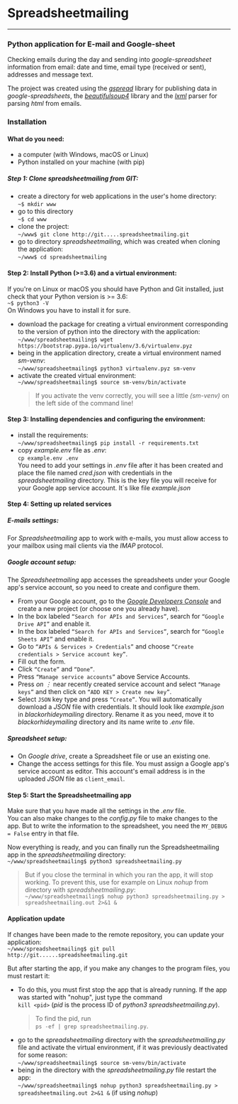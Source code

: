 # Spreadsheetmailing

-----

### Python application for E-mail and Google-sheet

Checking emails during the day and sending into *google-spreadsheet* information from email:
date and time, email type (received or sent), addresses and message text.

The project was created using the [*gspread*][1] library for publishing data in *google-spreadsheets*,
the [*beautifulsoup4*][2] library and the [*lxml*][3] parser for parsing *html* from emails.

### Installation

#### What do you need:

* a computer (with Windows, macOS or Linux)
* Python installed on your machine (with pip)

##### Step 1: Clone spreadsheetmailing from GIT:

+ create a directory for web applications in the user's home directory:<br>
  `~$ mkdir www`
+ go to this directory<br>
  `~$ cd www`
+ clone the project:<br>
  `~/www$ git clone http://git.....spreadsheetmailing.git`
+ go to directory *spreadsheetmailing*, which was created when cloning the application:<br>
  `~/www$ cd spreadsheetmailing`

#### Step 2: Install Python (>=3.6) and a virtual environment:

If you're on Linux or macOS you should have Python and Git installed, just check that your Python version is >= 3.6:<br>
`~$ python3 -V` <br>
On Windows you have to install it for sure.
+ download the package for creating a virtual environment corresponding to the version of python
  into the directory with the application:<br>
  `~/www/spreadsheetmailing$ wget https://bootstrap.pypa.io/virtualenv/3.6/virtualenv.pyz`
+ being in the application directory, create a virtual environment named *sm-venv*:<br>
  `~/www/spreadsheetmailing$ python3 virtualenv.pyz sm-venv`
+ activate the created virtual environment:<br>
  `~/www/spreadsheetmailing$ source sm-venv/bin/activate`
  > If you activate the venv correctly, you will see a little *(sm-venv)* on the left side of the command line!

#### Step 3: Installing dependencies and configuring the environment:

+ install the requirements:<br>
  `~/www/spreadsheetmailing$ pip install -r requirements.txt`
+ copy *example.env* file as *.env*:<br>
  `cp example.env .env`<br>
You need to add your settings in *.env* file after it has been created and
place the file named *cred.json* with credentials in the *spreadsheetmailing* directory. 
This is the key file you will receive for your Google app service account. It`s like file *example.json*

#### Step 4: Setting up related services

##### E-mails settings:

For *Spreadsheetmailing* app to work with e-mails, you must allow access to your mailbox using mail clients via 
the *IMAP* protocol.

##### Google account setup:

The *Spreadsheetmailing* app accesses the spreadsheets under your Google app's service account,
so you need to create and configure them.
+ From your Google account, go to the [*Google Developers Console*][4] and create a new project (or choose one you
already have).
+ In the box labeled `“Search for APIs and Services”`, search for `“Google Drive API”` and enable it.
+ In the box labeled `“Search for APIs and Services”`, search for `“Google Sheets API”` and enable it.
+ Go to `“APIs & Services > Credentials”` and choose `“Create credentials > Service account key”`.
+ Fill out the form.
+ Click `“Create”` and `“Done”`.
+ Press `“Manage service accounts”` above Service Accounts.
+ Press *on ⋮* near recently created service account and select `“Manage keys”` and then click on `“ADD KEY > Create
new key”`.
+ Select `JSON` key type and press `“Create”`.
You will automatically download a *JSON* file with credentials. It should look like *example.json* in
*blackorhideymailing* directory. Rename it as you need, move it to *blackorhideymailing* directory and its name write
to *.env* file.

##### Spreadsheet setup:

+ On *Google drive*, create a Spreadsheet file or use an existing one.
+ Change the access settings for this file. You must assign a Google app's service account as editor.
This account's email address is in the uploaded *JSON* file as `client_email`.


#### Step 5: Start the Spreadsheetmailing app

Make sure that you have made all the settings in the *.env* file.<br>
You can also make changes to the *config.py* file to make changes to the app. But to write the information to 
the spreadsheet, you need the `MY_DEBUG = False` entry in that file.
  
Now everything is ready, and you can finally run the Spreadsheetmailing app in the *spreadsheetmailing* directory:<br>
  `~/www/spreadsheetmailing$ python3 spreadsheetmailing.py`
  > But if you close the terminal in which you ran the app, it will stop working. To prevent this, use for example 
  on Linux *nohup* from directory with *spreadsheetmailing.py*:<br>
  `~/www/spreadsheetmailing$ nohup python3 spreadsheetmailing.py > spreadsheetmailing.out 2>&1 &`

#### Application update

If changes have been made to the remote repository, you can update your application:<br>
  `~/www/spreadsheetmailing$ git pull http://git......spreadsheetmailing.git`

But after starting the app, if you make any changes to the program files, you must restart it:
+ To do this, you must first stop the app that is already running. If the app was started with "nohup",
just type the command <br>
  `kill <pid>` (*pid* is the process ID of *python3 spreadsheetmailing.py*).
  > To find the pid, run<br>
  > `ps -ef | grep spreadsheetmailing.py`.
+ go to the *spreadsheetmailing* directory with the *spreadsheetmailing.py* file and activate the virtual environment,
  if it was previously deactivated for some reason:<br>
  `~/www/spreadsheetmailing$ source sm-venv/bin/activate`
+ being in the directory with the *spreadsheetmailing.py* file restart the app: <br>
  `~/www/spreadsheetmailing$ nohup python3 spreadsheetmailing.py > spreadsheetmailing.out 2>&1 &` (if using *nohup*)


[1]: (https://docs.gspread.org/)
[2]: (https://pypi.org/project/beautifulsoup4/)
[3]: (https://pypi.org/project/lxml/)
[4]: (https://console.developers.google.com/)
